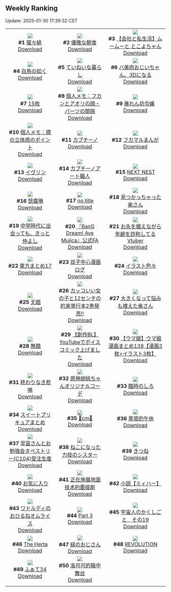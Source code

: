 ## Weekly Ranking
Update: 2025-01-30 17:39:32 CST

|      |      |      |
| :----: | :----: | :----: |
| ![](https://i.pixiv.re/c/240x480/img-master/img/2025/01/23/00/02/44/126475983_p0_master1200.jpg)<br>**#1** [猩々緋](https://www.pixiv.net/artworks/126475983)<br>[Download](https://i.pixiv.re/img-original/img/2025/01/23/00/02/44/126475983_p0.jpg) | ![](https://i.pixiv.re/c/240x480/img-master/img/2025/01/25/07/30/02/126544446_p0_master1200.jpg)<br>**#2** [優雅な朝食](https://www.pixiv.net/artworks/126544446)<br>[Download](https://i.pixiv.re/img-original/img/2025/01/25/07/30/02/126544446_p0.jpg) | ![](https://i.pixiv.re/c/240x480/img-master/img/2025/01/24/12/00/25/126517298_p0_master1200.jpg)<br>**#3** [【会社と私生活】ムームーと とこよちゃん](https://www.pixiv.net/artworks/126517298)<br>[Download](https://i.pixiv.re/img-original/img/2025/01/24/12/00/25/126517298_p0.jpg) |
| ![](https://i.pixiv.re/c/240x480/img-master/img/2025/01/24/21/25/03/126530488_p0_master1200.jpg)<br>**#4** [白鳥の如く](https://www.pixiv.net/artworks/126530488)<br>[Download](https://i.pixiv.re/img-original/img/2025/01/24/21/25/03/126530488_p0.jpg) | ![](https://i.pixiv.re/c/240x480/img-master/img/2025/01/23/07/30/04/126483589_p0_master1200.jpg)<br>**#5** [ていねいな暮らし](https://www.pixiv.net/artworks/126483589)<br>[Download](https://i.pixiv.re/img-original/img/2025/01/23/07/30/04/126483589_p0.jpg) | ![](https://i.pixiv.re/c/240x480/img-master/img/2025/01/24/00/08/47/126506577_p0_master1200.jpg)<br>**#6** [バ美肉おじいちゃん、3Dになる](https://www.pixiv.net/artworks/126506577)<br>[Download](https://i.pixiv.re/img-original/img/2025/01/24/00/08/47/126506577_p0.jpg) |
| ![](https://i.pixiv.re/c/240x480/img-master/img/2025/01/23/12/25/15/126487920_p0_master1200.jpg)<br>**#7** [15枚](https://www.pixiv.net/artworks/126487920)<br>[Download](https://i.pixiv.re/img-original/img/2025/01/23/12/25/15/126487920_p0.jpg) | ![](https://i.pixiv.re/c/240x480/img-master/img/2025/01/25/06/00/07/126543380_p0_master1200.jpg)<br>**#8** [個人メモ：フカンとアオリの顔・パーツの間隔](https://www.pixiv.net/artworks/126543380)<br>[Download](https://i.pixiv.re/img-original/img/2025/01/25/06/00/07/126543380_p0.jpg) | ![](https://i.pixiv.re/c/240x480/img-master/img/2025/01/23/00/47/09/126477525_p0_master1200.jpg)<br>**#9** [暴れん坊令嬢](https://www.pixiv.net/artworks/126477525)<br>[Download](https://i.pixiv.re/img-original/img/2025/01/23/00/47/09/126477525_p0.jpg) |
| ![](https://i.pixiv.re/c/240x480/img-master/img/2025/01/23/06/00/08/126482476_p0_master1200.jpg)<br>**#10** [個人メモ：襟の立体感のポイント](https://www.pixiv.net/artworks/126482476)<br>[Download](https://i.pixiv.re/img-original/img/2025/01/23/06/00/08/126482476_p0.jpg) | ![](https://i.pixiv.re/c/240x480/img-master/img/2025/01/23/20/30/01/126498330_p0_master1200.jpg)<br>**#11** [カプチーノ](https://www.pixiv.net/artworks/126498330)<br>[Download](https://i.pixiv.re/img-original/img/2025/01/23/20/30/01/126498330_p0.png) | ![](https://i.pixiv.re/c/240x480/img-master/img/2025/01/24/19/00/22/126525583_p0_master1200.jpg)<br>**#12** [フカマルまんが](https://www.pixiv.net/artworks/126525583)<br>[Download](https://i.pixiv.re/img-original/img/2025/01/24/19/00/22/126525583_p0.jpg) |
| ![](https://i.pixiv.re/c/240x480/img-master/img/2025/01/23/00/00/14/126475648_p0_master1200.jpg)<br>**#13** [イヴリン](https://www.pixiv.net/artworks/126475648)<br>[Download](https://i.pixiv.re/img-original/img/2025/01/23/00/00/14/126475648_p0.jpg) | ![](https://i.pixiv.re/c/240x480/img-master/img/2025/01/24/20/30/01/126528515_p0_master1200.jpg)<br>**#14** [カプチーノアート職人](https://www.pixiv.net/artworks/126528515)<br>[Download](https://i.pixiv.re/img-original/img/2025/01/24/20/30/01/126528515_p0.png) | ![](https://i.pixiv.re/c/240x480/img-master/img/2025/01/24/02/40/14/126510368_p0_master1200.jpg)<br>**#15** [NEXT NEST](https://www.pixiv.net/artworks/126510368)<br>[Download](https://i.pixiv.re/img-original/img/2025/01/24/02/40/14/126510368_p0.jpg) |
| ![](https://i.pixiv.re/c/240x480/img-master/img/2025/01/24/13/12/44/126518504_p0_master1200.jpg)<br>**#16** [瑟露琳](https://www.pixiv.net/artworks/126518504)<br>[Download](https://i.pixiv.re/img-original/img/2025/01/24/13/12/44/126518504_p0.jpg) | ![](https://i.pixiv.re/c/240x480/img-master/img/2025/01/24/21/36/49/126530887_p0_master1200.jpg)<br>**#17** [no title](https://www.pixiv.net/artworks/126530887)<br>[Download](https://i.pixiv.re/img-original/img/2025/01/24/21/36/49/126530887_p0.jpg) | ![](https://i.pixiv.re/c/240x480/img-master/img/2025/01/24/00/05/15/126506451_p0_master1200.jpg)<br>**#18** [見つかっちゃった奥さん](https://www.pixiv.net/artworks/126506451)<br>[Download](https://i.pixiv.re/img-original/img/2025/01/24/00/05/15/126506451_p0.jpg) |
| ![](https://i.pixiv.re/c/240x480/img-master/img/2025/01/24/18/01/31/126523948_p0_master1200.jpg)<br>**#19** [中学時代に出会っても、きっと仲よし](https://www.pixiv.net/artworks/126523948)<br>[Download](https://i.pixiv.re/img-original/img/2025/01/24/18/01/31/126523948_p0.jpg) | ![](https://i.pixiv.re/c/240x480/img-master/img/2025/01/24/00/00/08/126505914_p0_master1200.jpg)<br>**#20** [『BanG Dream! Ave Mujica』公式FA](https://www.pixiv.net/artworks/126505914)<br>[Download](https://i.pixiv.re/img-original/img/2025/01/24/00/00/08/126505914_p0.jpg) | ![](https://i.pixiv.re/c/240x480/img-master/img/2025/01/24/21/15/55/126530186_p0_master1200.jpg)<br>**#21** [お灸を据えながら年齢を詐称してるVtuber](https://www.pixiv.net/artworks/126530186)<br>[Download](https://i.pixiv.re/img-original/img/2025/01/24/21/15/55/126530186_p0.png) |
| ![](https://i.pixiv.re/c/240x480/img-master/img/2025/01/23/13/31/38/126489015_p0_master1200.jpg)<br>**#22** [東方まとめ17](https://www.pixiv.net/artworks/126489015)<br>[Download](https://i.pixiv.re/img-original/img/2025/01/23/13/31/38/126489015_p0.jpg) | ![](https://i.pixiv.re/c/240x480/img-master/img/2025/01/25/03/02/25/126536978_p0_master1200.jpg)<br>**#23** [双子中心漫画ログ](https://www.pixiv.net/artworks/126536978)<br>[Download](https://i.pixiv.re/img-original/img/2025/01/25/03/02/25/126536978_p0.jpg) | ![](https://i.pixiv.re/c/240x480/img-master/img/2025/01/24/04/08/15/126511491_p0_master1200.jpg)<br>**#24** [イラスト色々](https://www.pixiv.net/artworks/126511491)<br>[Download](https://i.pixiv.re/img-original/img/2025/01/24/04/08/15/126511491_p0.jpg) |
| ![](https://i.pixiv.re/c/240x480/img-master/img/2025/01/24/00/00/48/126506092_p0_master1200.jpg)<br>**#25** [无题](https://www.pixiv.net/artworks/126506092)<br>[Download](https://i.pixiv.re/img-original/img/2025/01/24/00/00/48/126506092_p0.png) | ![](https://i.pixiv.re/c/240x480/img-master/img/2025/01/25/18/01/51/126557919_p0_master1200.jpg)<br>**#26** [カッコいい女の子と12センチの約束単行本2巻発売‼](https://www.pixiv.net/artworks/126557919)<br>[Download](https://i.pixiv.re/img-original/img/2025/01/25/18/01/51/126557919_p0.jpg) | ![](https://i.pixiv.re/c/240x480/img-master/img/2025/01/23/00/03/30/126476038_p0_master1200.jpg)<br>**#27** [大きくなって悩みも増えた奥さん](https://www.pixiv.net/artworks/126476038)<br>[Download](https://i.pixiv.re/img-original/img/2025/01/23/00/03/30/126476038_p0.jpg) |
| ![](https://i.pixiv.re/c/240x480/img-master/img/2025/01/24/00/05/02/126506443_p0_master1200.jpg)<br>**#28** [無題](https://www.pixiv.net/artworks/126506443)<br>[Download](https://i.pixiv.re/img-original/img/2025/01/24/00/05/02/126506443_p0.png) | ![](https://i.pixiv.re/c/240x480/img-master/img/2025/01/24/00/02/38/126506298_p0_master1200.jpg)<br>**#29** [【創作BL】YouTubeでボイスコミック上げました](https://www.pixiv.net/artworks/126506298)<br>[Download](https://i.pixiv.re/img-original/img/2025/01/24/00/02/38/126506298_p0.jpg) | ![](https://i.pixiv.re/c/240x480/img-master/img/2025/01/24/00/01/30/126506187_p0_master1200.jpg)<br>**#30** [【ウマ娘】ウマ娘漫画まとめ138【漫画3枚+イラスト3枚】](https://www.pixiv.net/artworks/126506187)<br>[Download](https://i.pixiv.re/img-original/img/2025/01/24/00/01/30/126506187_p0.jpg) |
| ![](https://i.pixiv.re/c/240x480/img-master/img/2025/01/24/07/02/01/126513420_p0_master1200.jpg)<br>**#31** [終わりなき悲鳴](https://www.pixiv.net/artworks/126513420)<br>[Download](https://i.pixiv.re/img-original/img/2025/01/24/07/02/01/126513420_p0.jpg) | ![](https://i.pixiv.re/c/240x480/img-master/img/2025/01/24/19/18/15/126526145_p0_master1200.jpg)<br>**#32** [原神胡桃ちゃんオリジナルコーデ](https://www.pixiv.net/artworks/126526145)<br>[Download](https://i.pixiv.re/img-original/img/2025/01/24/19/18/15/126526145_p0.jpg) | ![](https://i.pixiv.re/c/240x480/img-master/img/2025/01/24/14/26/22/126518197_p0_master1200.jpg)<br>**#33** [臨時のしろ](https://www.pixiv.net/artworks/126518197)<br>[Download](https://i.pixiv.re/img-original/img/2025/01/24/14/26/22/126518197_p0.jpg) |
| ![](https://i.pixiv.re/c/240x480/img-master/img/2025/01/24/00/14/47/126506776_p0_master1200.jpg)<br>**#34** [スイートプリキュアまとめ](https://www.pixiv.net/artworks/126506776)<br>[Download](https://i.pixiv.re/img-original/img/2025/01/24/00/14/47/126506776_p0.png) | ![](https://i.pixiv.re/c/240x480/img-master/img/2025/01/24/21/04/59/126529776_p0_master1200.jpg)<br>**#35** [💝cm💝](https://www.pixiv.net/artworks/126529776)<br>[Download](https://i.pixiv.re/img-original/img/2025/01/24/21/04/59/126529776_p0.png) | ![](https://i.pixiv.re/c/240x480/img-master/img/2025/01/24/01/20/21/126508781_p0_master1200.jpg)<br>**#36** [黑塔的午休](https://www.pixiv.net/artworks/126508781)<br>[Download](https://i.pixiv.re/img-original/img/2025/01/24/01/20/21/126508781_p0.jpg) |
| ![](https://i.pixiv.re/c/240x480/img-master/img/2025/01/24/00/00/32/126506046_p0_master1200.jpg)<br>**#37** [早苗さんとお勉強会タペストリー(C104)受注生産](https://www.pixiv.net/artworks/126506046)<br>[Download](https://i.pixiv.re/img-original/img/2025/01/24/00/00/32/126506046_p0.jpg) | ![](https://i.pixiv.re/c/240x480/img-master/img/2025/01/23/19/27/16/126496355_p0_master1200.jpg)<br>**#38** [ねこになった力技のシスター](https://www.pixiv.net/artworks/126496355)<br>[Download](https://i.pixiv.re/img-original/img/2025/01/23/19/27/16/126496355_p0.jpg) | ![](https://i.pixiv.re/c/240x480/img-master/img/2025/01/24/01/45/42/126509354_p0_master1200.jpg)<br>**#39** [きつね](https://www.pixiv.net/artworks/126509354)<br>[Download](https://i.pixiv.re/img-original/img/2025/01/24/01/45/42/126509354_p0.jpg) |
| ![](https://i.pixiv.re/c/240x480/img-master/img/2025/01/24/00/20/14/126506979_p0_master1200.jpg)<br>**#40** [お気に入り](https://www.pixiv.net/artworks/126506979)<br>[Download](https://i.pixiv.re/img-original/img/2025/01/24/00/20/14/126506979_p0.jpg) | ![](https://i.pixiv.re/c/240x480/img-master/img/2025/01/24/21/17/17/126524201_p0_master1200.jpg)<br>**#41** [正在施展地面技术的墨缇斯](https://www.pixiv.net/artworks/126524201)<br>[Download](https://i.pixiv.re/img-original/img/2025/01/24/21/17/17/126524201_p0.jpg) | ![](https://i.pixiv.re/c/240x480/img-master/img/2025/01/24/20/32/10/126528608_p0_master1200.jpg)<br>**#42** [小説【ミィハー】](https://www.pixiv.net/artworks/126528608)<br>[Download](https://i.pixiv.re/img-original/img/2025/01/24/20/32/10/126528608_p0.jpg) |
| ![](https://i.pixiv.re/c/240x480/img-master/img/2025/01/24/23/33/55/126535164_p0_master1200.jpg)<br>**#43** [ワドルディのおひるねオムライス](https://www.pixiv.net/artworks/126535164)<br>[Download](https://i.pixiv.re/img-original/img/2025/01/24/23/33/55/126535164_p0.jpg) | ![](https://i.pixiv.re/c/240x480/img-master/img/2025/01/23/00/00/11/126475627_p0_master1200.jpg)<br>**#44** [Part 3](https://www.pixiv.net/artworks/126475627)<br>[Download](https://i.pixiv.re/img-original/img/2025/01/23/00/00/11/126475627_p0.jpg) | ![](https://i.pixiv.re/c/240x480/img-master/img/2025/01/24/02/03/44/126509752_p0_master1200.jpg)<br>**#45** [宇宙人のかくしごと　その19](https://www.pixiv.net/artworks/126509752)<br>[Download](https://i.pixiv.re/img-original/img/2025/01/24/02/03/44/126509752_p0.png) |
| ![](https://i.pixiv.re/c/240x480/img-master/img/2025/01/28/20/15/05/126536106_p0_master1200.jpg)<br>**#46** [The Herta](https://www.pixiv.net/artworks/126536106)<br>[Download](https://i.pixiv.re/img-original/img/2025/01/28/20/15/05/126536106_p0.jpg) | ![](https://i.pixiv.re/c/240x480/img-master/img/2025/01/25/00/00/24/126536198_p0_master1200.jpg)<br>**#47** [緑のおじさん](https://www.pixiv.net/artworks/126536198)<br>[Download](https://i.pixiv.re/img-original/img/2025/01/25/00/00/24/126536198_p0.jpg) | ![](https://i.pixiv.re/c/240x480/img-master/img/2025/01/25/19/57/28/126561467_p0_master1200.jpg)<br>**#48** [REVOLUTION](https://www.pixiv.net/artworks/126561467)<br>[Download](https://i.pixiv.re/img-original/img/2025/01/25/19/57/28/126561467_p0.jpg) |
| ![](https://i.pixiv.re/c/240x480/img-master/img/2025/01/24/20/07/42/126523840_p0_master1200.jpg)<br>**#49** [ふぁて34](https://www.pixiv.net/artworks/126523840)<br>[Download](https://i.pixiv.re/img-original/img/2025/01/24/20/07/42/126523840_p0.png) | ![](https://i.pixiv.re/c/240x480/img-master/img/2025/01/23/15/22/15/126490750_p0_master1200.jpg)<br>**#50** [洛可可的箱中舞台](https://www.pixiv.net/artworks/126490750)<br>[Download](https://i.pixiv.re/img-original/img/2025/01/23/15/22/15/126490750_p0.jpg) |
|      |
